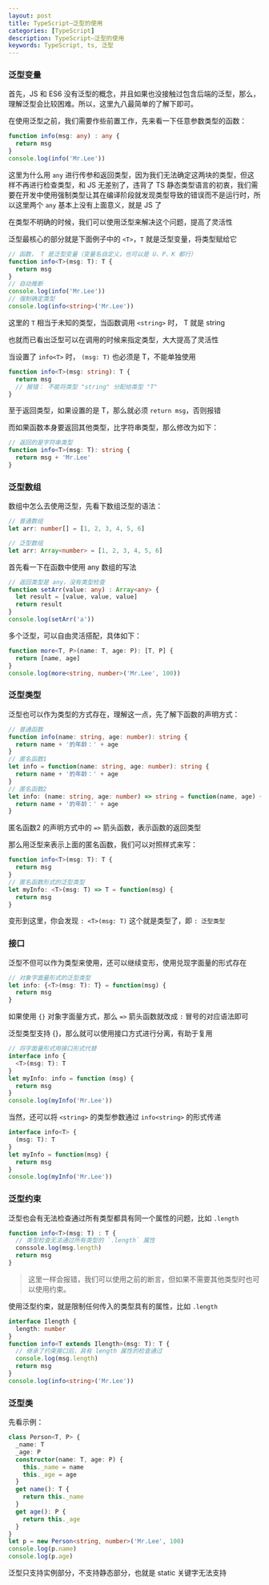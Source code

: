 ```yaml
---
layout: post
title: TypeScript—泛型的使用
categories: [TypeScript]
description: TypeScript—泛型的使用
keywords: TypeScript, ts, 泛型
---
```




### 泛型变量

首先，JS 和 ES6 没有泛型的概念，并且如果也没接触过包含后端的泛型，那么，理解泛型会比较困难。所以，这里九八最简单的了解下即可。

在使用泛型之前，我们需要作些前置工作，先来看一下任意参数类型的函数：

```ts
function info(msg: any) : any {
  return msg
}
console.log(info('Mr.Lee'))
```

这里为什么用 `any` 进行传参和返回类型，因为我们无法确定这两块的类型，但这样不再进行检查类型，和 JS 无差别了，违背了 TS 静态类型语言的初衷，我们需要在开发中使用强制类型让其在编译阶段就发现类型导致的错误而不是运行时，所以这里两个 `any` 基本上没有上面意义，就是 JS 了

在类型不明确的时候，我们可以使用泛型来解决这个问题，提高了灵活性

泛型最核心的部分就是下面例子中的 `<T>`，`T` 就是泛型变量，将类型赋给它

```ts
// 函数， T 是泛型变量（变量名自定义，也可以是 U、P、K 都行）
function info<T>(msg: T): T {
  return msg
}
// 自动推断
console.log(info('Mr.Lee'))
// 强制确定类型
console.log(info<string>('Mr.Lee'))
```

这里的 `T` 相当于未知的类型，当函数调用 `<string>` 时， T 就是 string

也就而已看出泛型可以在调用的时候来指定类型，大大提高了灵活性

当设置了 `info<T>` 时， `(msg: T)` 也必须是 T，不能单独使用

```ts
function info<T>(msg: string): T {
  return msg
  // 报错： 不能将类型 "string" 分配给类型 "T"
}
```

至于返回类型，如果设置的是 T，那么就必须 `return msg`，否则报错

而如果函数本身要返回其他类型，比字符串类型，那么修改为如下：

```ts
// 返回的是字符串类型
function info<T>(msg: T): string {
  return msg + 'Mr.Lee'
}
```

### 泛型数组

数组中怎么去使用泛型，先看下数组泛型的语法：

```ts
// 普通数组
let arr: number[] = [1, 2, 3, 4, 5, 6]

// 泛型数组
let arr: Array<number> = [1, 2, 3, 4, 5, 6]
```

首先看一下在函数中使用 any 数组的写法

```ts
// 返回类型是 any，没有类型检查
function setArr(value: any) : Array<any> {
  let result = [value, value, value]
  return result
}
console.log(setArr('a'))
```

多个泛型，可以自由灵活搭配，具体如下：

```ts
function more<T, P>(name: T, age: P): [T, P] {
  return [name, age]
}
console.log(more<string, number>('Mr.Lee', 100))
```

### 泛型类型

泛型也可以作为类型的方式存在，理解这一点，先了解下函数的声明方式：

```ts
// 普通函数
function info(name: string, age: number): string {
  return name + '的年龄：' + age
}
// 匿名函数1
let info = function(name: string, age: number): string {
  return name + '的年龄：' + age
}
// 匿名函数2
let info: (name: string, age: number) => string = function(name, age) {
  return name + '的年龄：' + age
}
```

匿名函数2 的声明方式中的 `=>` 箭头函数，表示函数的返回类型

那么用泛型来表示上面的匿名函数，我们可以对照样式来写：

```ts
function info<T>(msg: T): T {
  return msg
}
// 匿名函数形式的泛型类型
let myInfo: <T>(msg: T) => T = function(msg) {
  return msg
}
```

变形到这里，你会发现 `: <T>(msg: T)` 这个就是类型了，即 `: 泛型类型`

### 接口

泛型不但可以作为类型来使用，还可以继续变形，使用兑现字面量的形式存在

```ts
// 对象字面量形式的泛型类型
let info: {<T>(msg: T): T} = function(msg) {
  return msg
}
```

如果使用 `{}` 对象字面量方式，那么 `=>` 箭头函数就改成 `:` 冒号的对应语法即可

泛型类型支持 {}，那么就可以使用接口方式进行分离，有助于复用

```ts
// 将字面量形式用接口形式代替
interface info {
  <T>(msg: T): T
}
let myInfo: info = function (msg) {
  return msg
}
console.log(myInfo('Mr.Lee'))
```

当然，还可以将 `<string>` 的类型参数通过 `info<string>` 的形式传递

```ts
interface info<T> {
  (msg: T): T
}
let myInfo = function(msg) {
  return msg
}
console.log(myInfo('Mr.Lee'))
```

### 泛型约束

泛型也会有无法检查通过所有类型都具有同一个属性的问题，比如 `.length`

```ts
function info<T>(msg: T) : T {
  // 类型检查无法通过所有类型的 `.length` 属性
  conssole.log(msg.length)
  return msg
} 
```

> 这里一样会报错，我们可以使用之前的断言，但如果不需要其他类型时也可以使用约束。

使用泛型约束，就是限制任何传入的类型具有的属性，比如 `.length`

```ts
interface Ilength {
  length: number
}
function info<T extends Ilength>(msg: T): T {
  // 继承了约束接口后，具有 length 属性的检查通过
  console.log(msg.length)
  return msg
}
console.log(info<string>('Mr.Lee'))
```

### 泛型类

先看示例：

```ts
class Person<T, P> {
  _name: T
  _age: P
  constructor(name: T, age: P) {
    this._name = name
    this._age = age
  }
  get name(): T {
    return this._name
  }
  get age(): P {
    return this._age
  }
}
let p = new Person<string, number>('Mr.Lee', 100)
console.log(p.name)
console.log(p.age)
```

泛型只支持实例部分，不支持静态部分，也就是 static 关键字无法支持